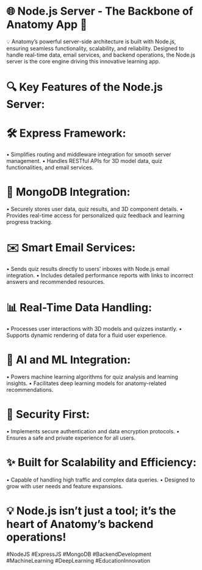 # 🌐 Node.js Server - The Backbone of Anatomy App 🚀

💡 Anatomy’s powerful server-side architecture is built with Node.js, ensuring seamless functionality, scalability, and reliability. Designed to handle real-time data, email services, and backend operations, the Node.js server is the core engine driving this innovative learning app.

# 🔍 Key Features of the Node.js Server:

# 🛠️ Express Framework:
•	Simplifies routing and middleware integration for smooth server management.
•	Handles RESTful APIs for 3D model data, quiz functionalities, and email services.

# 📂 MongoDB Integration:
•	Securely stores user data, quiz results, and 3D component details.
•	Provides real-time access for personalized quiz feedback and learning progress tracking.

# ✉️ Smart Email Services:
•	Sends quiz results directly to users’ inboxes with Node.js email integration.
•	Includes detailed performance reports with links to incorrect answers and recommended resources.

# 📊 Real-Time Data Handling:
•	Processes user interactions with 3D models and quizzes instantly.
•	Supports dynamic rendering of data for a fluid user experience.

# 🧠 AI and ML Integration:
•	Powers machine learning algorithms for quiz analysis and learning insights.
•	Facilitates deep learning models for anatomy-related recommendations.

# 🔐 Security First:
•	Implements secure authentication and data encryption protocols.
•	Ensures a safe and private experience for all users.

# ✨ Built for Scalability and Efficiency:
•	Capable of handling high traffic and complex data queries.
•	Designed to grow with user needs and feature expansions.

# 💡 Node.js isn’t just a tool; it’s the heart of Anatomy’s backend operations!

#NodeJS #ExpressJS #MongoDB #BackendDevelopment #MachineLearning #DeepLearning #EducationInnovation

